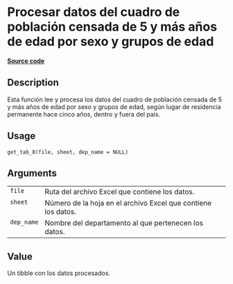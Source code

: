 

# Procesar datos del cuadro de población censada de 5 y más años de edad por sexo y grupos de edad

[**Source code**](https://github.com/PaulESantos/perucenso/tree/master/R/#L)

## Description

Esta función lee y procesa los datos del cuadro de población censada de
5 y más años de edad por sexo y grupos de edad, según lugar de
residencia permanente hace cinco años, dentro y fuera del país.

## Usage

<pre><code class='language-R'>get_tab_8(file, sheet, dep_name = NULL)
</code></pre>

## Arguments

<table>
<tr>
<td style="white-space: nowrap; font-family: monospace; vertical-align: top">
<code id="get_tab_8_:_file">file</code>
</td>
<td>
Ruta del archivo Excel que contiene los datos.
</td>
</tr>
<tr>
<td style="white-space: nowrap; font-family: monospace; vertical-align: top">
<code id="get_tab_8_:_sheet">sheet</code>
</td>
<td>
Número de la hoja en el archivo Excel que contiene los datos.
</td>
</tr>
<tr>
<td style="white-space: nowrap; font-family: monospace; vertical-align: top">
<code id="get_tab_8_:_dep_name">dep_name</code>
</td>
<td>
Nombre del departamento al que pertenecen los datos.
</td>
</tr>
</table>

## Value

Un tibble con los datos procesados.
